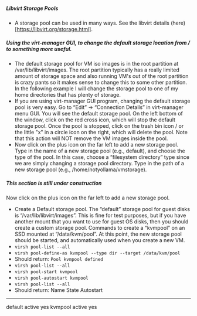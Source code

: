 ##### Libvirt Storage Pools
- A storage pool can be used in many ways. See the libvirt details (here)[https://libvirt.org/storage.html].

##### Using the virt-manager GUI, to change the default storage location from / to something more useful.
- The default storage pool for VM iso images is in the root partition at /var/lib/libvirt/images. The root partition typically has a really limited amount of storage space and also running VM's out of the root partition is crazy pants so it makes sense to change this to some other partition. In the following example I will change the storage pool to one of my home directories that has plenty of storage.
- If you are using virt-manager GUI program, changing the default storage pool is very easy. Go to “Edit” -> “Connection Details” in virt-manager menu GUI. You will see the default storage pool. On the left bottom of the window, click on the red cross icon, which will stop the default storage pool. Once the pool is stopped, click on the trash bin icon / or the little "x" in a circle icon on the right, which will delete the pool. Note that this action will NOT remove the VM images inside the pool. 
- Now click on the plus icon on the far left to add a new storage pool. Type in the name of a new storage pool (e.g., default), and choose the type of the pool. In this case, choose a “filesystem directory” type since we are simply changing a storage pool directory. Type in the path of a new storage pool (e.g., /home/notyollama/vmstorage).



##### This section is still under construction
Now click on the plus icon on the far left to add a new storage pool.
- Create a Default storage pool. The “default” storage pool for guest disks is “/var/lib/libvirt/images”. This is fine for test purposes, but if you have another mount that you want to use for guest OS disks, then you should create a custom storage pool. Commands to create a “kvmpool” on an SSD mounted at “/data/kvm/pool”. At this point, the new storage pool should be started, and automatically used when you create a new VM.
- `virsh pool-list --all`   
 - `virsh pool-define-as kvmpool --type dir --target /data/kvm/pool`
 - Should return: `Pool kvmpool defined`
 - `virsh pool-list --all`
 - `virsh pool-start kvmpool`
 - `virsh pool-autostart kvmpool`
 - `virsh pool-list --all`
 - Should return: 
 Name                 State      Autostart 
-------------------------------------------
 default              active     yes 
 kvmpool              active     yes
